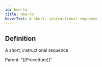```yaml
---
id: how-to
title: How-To
hoverText: A short, instructional sequence
---
```

## Definition
A short, instructional sequence

Parent: "[[Procedure]]"